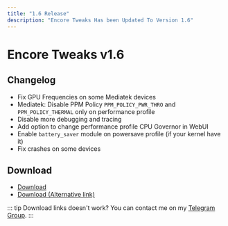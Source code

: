 ```yaml
---
title: "1.6 Release"
description: "Encore Tweaks Has been Updated To Version 1.6"
---
```


#  Encore Tweaks v1.6

## Changelog
- Fix GPU Frequencies on some Mediatek devices
- Mediatek: Disable PPM Policy `PPM_POLICY_PWR_THRO` and `PPM_POLICY_THERMAL` only on performance profile
- Disable more debugging and tracing
- Add option to change performance profile CPU Governor in WebUI
- Enable `battery_saver` module on powersave profile (if your kernel have it)
- Fix crashes on some devices

## Download
- [Download](https://en.shrinke.me/GW9faY)
- [Download (Alternative link)](https://sfl.gl/ClSBX)

::: tip Download links doesn't work?
You can contact me on my [Telegram Group](https://rem01shideout.t.me).
:::
